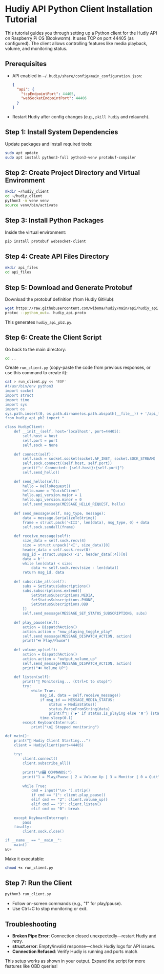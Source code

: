 # Hudiy API Python Client Installation Tutorial

This tutorial guides you through setting up a Python client for the Hudiy API on Raspberry Pi OS (Bookworm). It uses TCP on port 44405 (as configured). The client allows controlling features like media playback, volume, and monitoring status.

## Prerequisites
- API enabled in `~/.hudiy/share/config/main_configuration.json`:
  ```json
  {
    "api": {
      "tcpEndpointPort": 44405,
      "webSocketEndpointPort": 44406
    }
  }
  ```
- Restart Hudiy after config changes (e.g., `pkill hudiy` and relaunch).

## Step 1: Install System Dependencies
Update packages and install required tools:
```bash
sudo apt update
sudo apt install python3-full python3-venv protobuf-compiler
```

## Step 2: Create Project Directory and Virtual Environment
```bash
mkdir ~/hudiy_client
cd ~/hudiy_client
python3 -m venv venv
source venv/bin/activate
```

## Step 3: Install Python Packages
Inside the virtual environment:
```bash
pip install protobuf websocket-client
```

## Step 4: Create API Files Directory
```bash
mkdir api_files
cd api_files
```

## Step 5: Download and Generate Protobuf
Download the protobuf definition (from Hudiy GitHub):
```bash
wget https://raw.githubusercontent.com/wiboma/hudiy/main/api/hudiy_api.proto
protoc --python_out=. hudiy_api.proto
```
This generates `hudiy_api_pb2.py`.

## Step 6: Create the Client Script
Go back to the main directory:
```bash
cd ..
```
Create `run_client.py` (copy-paste the code from previous responses, or use this command to create it):
```bash
cat > run_client.py << 'EOF'
#!/usr/bin/env python3
import socket
import struct
import time
import sys
import os
sys.path.insert(0, os.path.dirname(os.path.abspath(__file__)) + '/api_files')
from hudiy_api_pb2 import *

class HudiyClient:
    def __init__(self, host='localhost', port=44405):
        self.host = host
        self.port = port
        self.sock = None
        
    def connect(self):
        self.sock = socket.socket(socket.AF_INET, socket.SOCK_STREAM)
        self.sock.connect((self.host, self.port))
        print(f"✅ Connected: {self.host}:{self.port}")
        self.send_hello()
        
    def send_hello(self):
        hello = HelloRequest()
        hello.name = "QuickClient"
        hello.api_version.major = 1
        hello.api_version.minor = 0
        self.send_message(MESSAGE_HELLO_REQUEST, hello)
        
    def send_message(self, msg_type, message):
        data = message.SerializeToString()
        frame = struct.pack('<III', len(data), msg_type, 0) + data
        self.sock.sendall(frame)
        
    def receive_message(self):
        size_data = self.sock.recv(4)
        size = struct.unpack('<I', size_data)[0]
        header_data = self.sock.recv(8)
        msg_id = struct.unpack('<I', header_data[:4])[0]
        data = b''
        while len(data) < size:
            data += self.sock.recv(size - len(data))
        return msg_id, data
        
    def subscribe_all(self):
        subs = SetStatusSubscriptions()
        subs.subscriptions.extend([
            SetStatusSubscriptions.MEDIA,
            SetStatusSubscriptions.PHONE,
            SetStatusSubscriptions.OBD
        ])
        self.send_message(MESSAGE_SET_STATUS_SUBSCRIPTIONS, subs)
    
    def play_pause(self):
        action = DispatchAction()
        action.action = "now_playing_toggle_play"
        self.send_message(MESSAGE_DISPATCH_ACTION, action)
        print("⏯️ Play/Pause")
    
    def volume_up(self):
        action = DispatchAction()
        action.action = "output_volume_up"
        self.send_message(MESSAGE_DISPATCH_ACTION, action)
        print("🔊 Volume UP")
    
    def listen(self):
        print("👀 Monitoring... (Ctrl+C to stop)")
        try:
            while True:
                msg_id, data = self.receive_message()
                if msg_id == MESSAGE_MEDIA_STATUS:
                    status = MediaStatus()
                    status.ParseFromString(data)
                    print(f"🎵 {'▶️' if status.is_playing else '⏸️'} {status.position_label}")
                time.sleep(0.1)
        except KeyboardInterrupt:
            print("\n👋 Stopped monitoring")

def main():
    print("🚗 Hudiy Client Starting...")
    client = HudiyClient(port=44405)
    
    try:
        client.connect()
        client.subscribe_all()
        
        print("\n🎛️ COMMANDS:")
        print("1 = Play/Pause | 2 = Volume Up | 3 = Monitor | 0 = Quit")
        
        while True:
            cmd = input("\n> ").strip()
            if cmd == "1": client.play_pause()
            elif cmd == "2": client.volume_up()
            elif cmd == "3": client.listen()
            elif cmd == "0": break
                    
    except KeyboardInterrupt:
        pass
    finally:
        client.sock.close()

if __name__ == "__main__":
    main()
EOF
```
Make it executable:
```bash
chmod +x run_client.py
```

## Step 7: Run the Client
```bash
python3 run_client.py
```
- Follow on-screen commands (e.g., "1" for play/pause).
- Use Ctrl+C to stop monitoring or exit.

## Troubleshooting
- **Broken Pipe Error**: Connection closed unexpectedly—restart Hudiy and retry.
- **struct.error**: Empty/invalid response—check Hudiy logs for API issues.
- **Connection Refused**: Verify Hudiy is running and ports match.

This setup works as shown in your output. Expand the script for more features like OBD queries!
